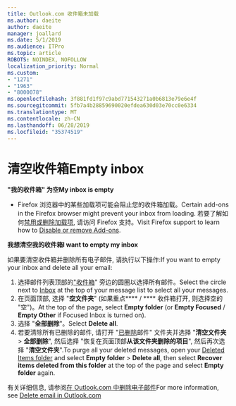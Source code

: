 ```yaml
---
title: Outlook.com 收件箱未加载
ms.author: daeite
author: daeite
manager: joallard
ms.date: 5/1/2019
ms.audience: ITPro
ms.topic: article
ROBOTS: NOINDEX, NOFOLLOW
localization_priority: Normal
ms.custom:
- "1271"
- "1963"
- "8000078"
ms.openlocfilehash: 3f881fd1f97c9abd771543271a0b6813e79e6e4f
ms.sourcegitcommit: 5fb7a4b28859690020efdea630d03e70cc0e6334
ms.translationtype: MT
ms.contentlocale: zh-CN
ms.lasthandoff: 06/28/2019
ms.locfileid: "35374519"
---
```

# <a name="empty-inbox"></a><span data-ttu-id="bf376-102">清空收件箱</span><span class="sxs-lookup"><span data-stu-id="bf376-102">Empty inbox</span></span>

<span data-ttu-id="bf376-103">**"我的收件箱" 为空**</span><span class="sxs-lookup"><span data-stu-id="bf376-103">**My inbox is empty**</span></span>

- <span data-ttu-id="bf376-104">Firefox 浏览器中的某些加载项可能会阻止您的收件箱加载。</span><span class="sxs-lookup"><span data-stu-id="bf376-104">Certain add-ons in the Firefox browser might prevent your inbox from loading.</span></span> <span data-ttu-id="bf376-105">若要了解如何[禁用或删除加载项](https://support.mozilla.org/kb/disable-or-remove-add-ons), 请访问 Firefox 支持。</span><span class="sxs-lookup"><span data-stu-id="bf376-105">Visit Firefox support to learn how to [Disable or remove Add-ons](https://support.mozilla.org/kb/disable-or-remove-add-ons).</span></span>

<span data-ttu-id="bf376-106">**我想清空我的收件箱**</span><span class="sxs-lookup"><span data-stu-id="bf376-106">**I want to empty my inbox**</span></span>

<span data-ttu-id="bf376-107">如果要清空收件箱并删除所有电子邮件, 请执行以下操作:</span><span class="sxs-lookup"><span data-stu-id="bf376-107">If you want to empty your inbox and delete all your email:</span></span>

1. <span data-ttu-id="bf376-108">选择邮件列表顶部的["收件箱](https://outlook.live.com/mail/inbox)" 旁边的圆圈以选择所有邮件。</span><span class="sxs-lookup"><span data-stu-id="bf376-108">Select the circle next to [Inbox](https://outlook.live.com/mail/inbox) at the top of your message list to select all your messages.</span></span>
1. <span data-ttu-id="bf376-109">在页面顶部, 选择 "**空文件夹**" (如果重点\*\*\*\* / \*\*\*\* 收件箱打开, 则选择空的 "空")。</span><span class="sxs-lookup"><span data-stu-id="bf376-109">At the top of the page, select **Empty folder** (or **Empty Focused** / **Empty Other** if Focused Inbox is turned on).</span></span>
1. <span data-ttu-id="bf376-110">选择 "**全部删除**"。</span><span class="sxs-lookup"><span data-stu-id="bf376-110">Select **Delete all**.</span></span>
1. <span data-ttu-id="bf376-111">若要清除所有已删除的邮件, 请打开 "[已删除](https://outlook.live.com/mail/deleteditems)邮件" 文件夹并选择 "**清空文件夹** > **全部删除**", 然后选择 "恢复在页面顶部**从该文件夹删除的项目**", 然后再次选择 "**清空文件夹**".</span><span class="sxs-lookup"><span data-stu-id="bf376-111">To purge all your deleted messages, open your [Deleted Items folder](https://outlook.live.com/mail/deleteditems) and select **Empty folder** > **Delete all**, then select **Recover items deleted from this folder** at the top of the page and select **Empty folder** again.</span></span>

<span data-ttu-id="bf376-112">有关详细信息, 请参阅[在 Outlook.com 中删除电子邮件](https://support.office.com/article/a9b63739-5392-412a-8e9a-d4b02708dee4)</span><span class="sxs-lookup"><span data-stu-id="bf376-112">For more information, see [Delete email in Outlook.com](https://support.office.com/article/a9b63739-5392-412a-8e9a-d4b02708dee4)</span></span>
